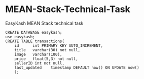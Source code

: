 # MEAN-Stack-Technical-Task

EasyKash MEAN Stack technical task

```mysql
CREATE DATABASE easykash;
use easykash;
CREATE TABLE transactions(
    id 		int PRIMARY KEY AUTO_INCREMENT,
	title 	varchar(30) not null,
	image	varchar(100),
	price	float(5,3) not null,
    sellerID int not null,
	last_updated	timestamp DEFAULT now() ON UPDATE now()
    );

```
